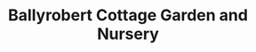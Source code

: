 ---
title: "Ballyrobert Cottage Garden and Nursery"
address: "Ballyrobert Cottage Garden and Nursery, 154 Ballyrobert Road, Ballyclare, Co. Antrim, BT39 9RT"
tel: "+44 (0)28 9332 2952"
county: "Antrim"
category: "Gardens"
type: "Content"
lat: "54.75114822387695"
lng: "-5.998569011688232"
---